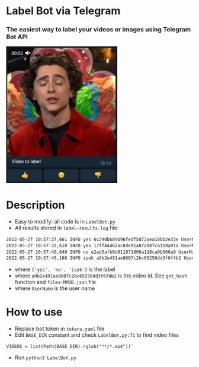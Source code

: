 # Label Bot via Telegram

### The easiest way to label your videos or images using Telegram Bot API

<img src="example.png" width=300px>
<br/>

# Description
* Easy to modify: all code is in `LabelBot.py`
* All results stored in `label-results.log` file:
```bash
2022-05-27 10:57:27,661 INFO yes 6c290b609b96fedf5d72aea18bb2e33e UserName
2022-05-27 10:57:32,618 INFO yes 17ff44462ac8de91a07a98fca159a91a UserName2
2022-05-27 10:57:40,040 INFO no e2ad5afb0d811071806a118ca0b566a9 UserName
2022-05-27 10:57:45,166 INFO isok a9b2e491ae8607c2bc65250dd3f6f4b2 UserName3
```

* where `{'yes', 'no', 'isok'}` is the label
* where `a9b2e491ae8607c2bc65250dd3f6f4b2` is the video id. See `get_hash` function and `files-MMDD.json` file
* where `UserName` is the user name

# How to use
* Replace bot token in `tokens.yaml` file
* Edit `BASE_DIR` constant and check `LabelBot.py:71` to find video files
```python3
VIDEOS = list(Path(BASE_DIR).rglob("**/*.mp4"))`
```
* Run `python3 LabelBot.py`